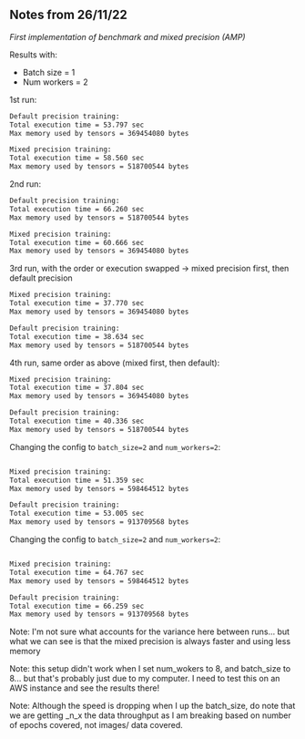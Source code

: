 ## Notes from 26/11/22 

_First implementation of benchmark and mixed precision (AMP)_

Results with:
- Batch size = 1
- Num workers = 2

1st run:
```bash 
Default precision training:
Total execution time = 53.797 sec
Max memory used by tensors = 369454080 bytes

Mixed precision training:
Total execution time = 58.560 sec
Max memory used by tensors = 518700544 bytes
```

2nd run:
```bash 
Default precision training:
Total execution time = 66.260 sec
Max memory used by tensors = 518700544 bytes

Mixed precision training:
Total execution time = 60.666 sec
Max memory used by tensors = 369454080 bytes
```

3rd run, with the order or execution swapped -> mixed precision first, then default precision

```bash 
Mixed precision training:
Total execution time = 37.770 sec
Max memory used by tensors = 369454080 bytes 

Default precision training:
Total execution time = 38.634 sec
Max memory used by tensors = 518700544 bytes 
```

4th run, same order as above (mixed first, then default):

```bash 
Mixed precision training:
Total execution time = 37.804 sec
Max memory used by tensors = 369454080 bytes 

Default precision training:
Total execution time = 40.336 sec
Max memory used by tensors = 518700544 bytes
```

Changing the config to `batch_size=2` and `num_workers=2`:

```bash

Mixed precision training:
Total execution time = 51.359 sec
Max memory used by tensors = 598464512 bytes 

Default precision training:
Total execution time = 53.005 sec
Max memory used by tensors = 913709568 bytes 
```

Changing the config to `batch_size=2` and `num_workers=2`:

```bash

Mixed precision training:
Total execution time = 64.767 sec
Max memory used by tensors = 598464512 bytes 

Default precision training:
Total execution time = 66.259 sec
Max memory used by tensors = 913709568 bytes 
```

Note: I'm not sure what accounts for the variance here between runs... but what we can see is that the mixed precision is always faster
and using less memory 

Note: this setup didn't work when I set num_wokers to 8, and batch_size to 8... but that's probably just due to my computer. 
I need to test this on an AWS instance and see the results there!

Note: Although the speed is dropping when I up the batch_size, do note that we are getting _n_x the data throughput 
as I am breaking based on number of epochs covered, not images/ data covered. 